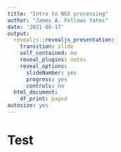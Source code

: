```yaml
---
title: "Intro to NGS processing"
author: "James A. Fellows Yates"
date: '2021-08-17'
output:
  revealjs::revealjs_presentation:
    transition: slide
    self_contained: no
    reveal_plugins: notes
    reveal_options:
      slideNumber: yes
      progress: yes
      controls: no
  html_document:
    df_print: paged
autosize: yes
---
```

# Test
